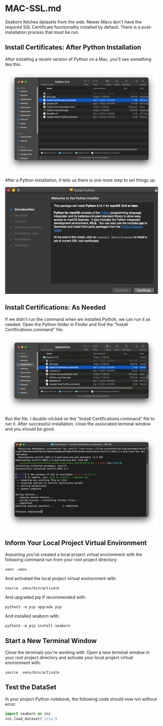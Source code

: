 # MAC-SSL.md

Seaborn fetches datasets from the web.
Newer Macs don't have the required SSL Certificate functionality installed by default.
There is a post-installation process that must be run.

## Install Certificates: After Python Installation

After installing a recent version of Python on a Mac,
you'll see something like this.

![Install Recent Python](./images/AfterPythonRecent.png)

After a Python installation, it tells us there is one more step to set things up.

![Installation Messasge](./images/AfterPythonInstall.png)

## Install Certifications: As Needed

If we didn't run the command when we installed Pythoh,
we can run it as needed.
Open the Python folder in Finder and find the "Install Certifications.command" file. 

![Find the File](./images/FinderDoubleClickToRun.png)

Run the file. I double-clicked on the "Install Certifications.command" file to run it.
After successful installation, close the associated terminal window and you should be good.

![Close Terminal After Intall](./images/Success.png)

## Inform Your Local Project Virtual Environment

Assuming you've created a local project virtual environment with the following command run from your root project directory:

`venv .venv`

And activated the local project virtual environment with:

`source .venv/bin/activate`

And upgraded pip if recommended with:

`python3 -m pip upgrade pip`

And installed seaborn with:

`python3 -m pip install seaborn`

## Start a New Terminal Window

Close the terminals you're working with.
Open a new terminal window in your root project directory and activate your local project virtual environment with: 

`source .venv/bin/activate`

## Test the DataSet

In your project Python notebook, the following code should now run without error:

```python
import seaborn as sns
sns.load_dataset('iris')
```
